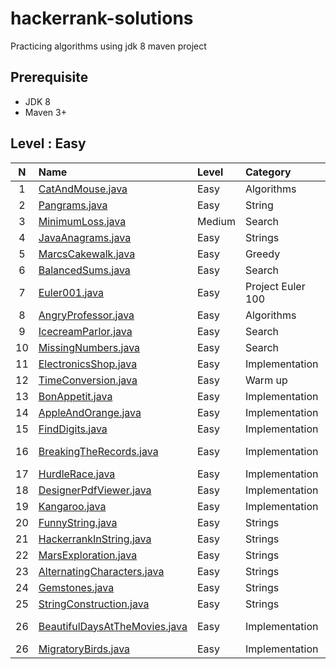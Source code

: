 # hackerrank-solutions
Practicing algorithms using jdk 8 maven project

## Prerequisite
* JDK 8
* Maven 3+

## Level : Easy

| N| Name | Level |  Category |Link|
| :-------------: |:-------------|:-------------|:-------------|-------|
| 1 |[CatAndMouse.java](src/main/java/org/fouda/solutions/CatAndMouse.java)|Easy|Algorithms|https://www.hackerrank.com/challenges/cats-and-a-mouse/problem|
| 2 |[Pangrams.java](src/main/java/org/fouda/solutions/Pangrams.java)|Easy|String|https://www.hackerrank.com/challenges/pangrams/problem|
| 3 |[MinimumLoss.java](src/main/java/org/fouda/solutions/MinimumLoss.java)|Medium|Search|https://www.hackerrank.com/challenges/minimum-loss/problem|
| 4 |[JavaAnagrams.java](src/main/java/org/fouda/solutions/JavaAnagrams.java)|Easy|Strings|https://www.hackerrank.com/challenges/java-anagrams/problem|
| 5 |[MarcsCakewalk.java](src/main/java/org/fouda/solutions/MarcsCakewalk.java)|Easy|Greedy|https://www.hackerrank.com/challenges/marcs-cakewalk/problem|
| 6 |[BalancedSums.java](src/main/java/org/fouda/solutions/BalancedSums.java)|Easy|Search|https://www.hackerrank.com/challenges/sherlock-and-array/problem|
| 7 |[Euler001.java](src/main/java/org/fouda/solutions/euler/Euler001.java)|Easy|Project Euler 100|https://www.hackerrank.com/contests/projecteuler/challenges/euler001/problem|
| 8 |[AngryProfessor.java](src/main/java/org/fouda/solutions/AngryProfessor.java)|Easy|Algorithms|https://www.hackerrank.com/challenges/angry-professor/problem|
| 9 |[IcecreamParlor.java](src/main/java/org/fouda/solutions/IcecreamParlor.java)|Easy|Search|https://www.hackerrank.com/challenges/icecream-parlor/problem|
|10 |[MissingNumbers.java](src/main/java/org/fouda/solutions/MissingNumbers.java)|Easy|Search|https://www.hackerrank.com/challenges/missing-numbers/problem|
|11 |[ElectronicsShop.java](src/main/java/org/fouda/solutions/ElectronicsShop.java)|Easy|Implementation|https://www.hackerrank.com/challenges/electronics-shop/problem|
|12 |[TimeConversion.java](src/main/java/org/fouda/solutions/TimeConversion.java)|Easy|Warm up|https://www.hackerrank.com/challenges/time-conversion/problem|
|13 |[BonAppetit.java](src/main/java/org/fouda/solutions/BonAppetit.java)|Easy|Implementation|https://www.hackerrank.com/challenges/bon-appetit|
|14 |[AppleAndOrange.java](src/main/java/org/fouda/solutions/AppleAndOrange.java)|Easy|Implementation|https://www.hackerrank.com/challenges/apple-and-orange|
|15 |[FindDigits.java](src/main/java/org/fouda/solutions/FindDigits.java)|Easy|Implementation|https://www.hackerrank.com/challenges/find-digits/problem|
|16 |[BreakingTheRecords.java](src/main/java/org/fouda/solutions/BreakingTheRecords.java)|Easy|Implementation|https://www.hackerrank.com/challenges/breaking-best-and-worst-records/problem|
|17 |[HurdleRace.java](src/main/java/org/fouda/solutions/HurdleRace.java)|Easy|Implementation|https://www.hackerrank.com/challenges/the-hurdle-race/problem|
|18 |[DesignerPdfViewer.java](src/main/java/org/fouda/solutions/DesignerPdfViewer.java)|Easy|Implementation|https://www.hackerrank.com/challenges/designer-pdf-viewer/problem|
|19 |[Kangaroo.java](src/main/java/org/fouda/solutions/Kangaroo.java)|Easy|Implementation|https://www.hackerrank.com/challenges/kangaroo/problem|
|20 |[FunnyString.java](src/main/java/org/fouda/solutions/FunnyString.java)|Easy|Strings|https://www.hackerrank.com/challenges/funny-string/problem|
|21 |[HackerrankInString.java](src/main/java/org/fouda/solutions/HackerrankInString.java)|Easy|Strings|https://www.hackerrank.com/challenges/hackerrank-in-a-string/problem|
|22 |[MarsExploration.java](src/main/java/org/fouda/solutions/MarsExploration.java)|Easy|Strings|https://www.hackerrank.com/challenges/mars-exploration/problem|
|23 |[AlternatingCharacters.java](src/main/java/org/fouda/solutions/AlternatingCharacters.java)|Easy|Strings|https://www.hackerrank.com/challenges/alternating-characters/problem|
|24 |[Gemstones.java](src/main/java/org/fouda/solutions/Gemstones.java)|Easy|Strings|https://www.hackerrank.com/challenges/gem-stones/problem|
|25 |[StringConstruction.java](src/main/java/org/fouda/solutions/StringConstruction.java)|Easy|Strings|https://www.hackerrank.com/challenges/string-construction/problem|
|26 |[BeautifulDaysAtTheMovies.java](src/main/java/org/fouda/solutions/BeautifulDaysAtTheMovies.java)|Easy|Implementation|https://www.hackerrank.com/challenges/beautiful-days-at-the-movies/problem|
|26 |[MigratoryBirds.java](src/main/java/org/fouda/solutions/MigratoryBirds.java)|Easy|Implementation|https://www.hackerrank.com/challenges/migratory-birds/problem|


